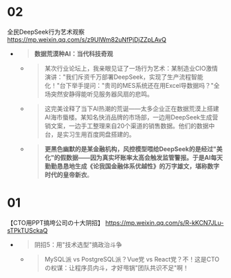 
# 02

全民DeepSeek行为艺术观察 https://mp.weixin.qq.com/s/z9UlWm82uNfPjDjZZpLAvQ
- > **数据荒漠种AI：当代科技奇观**
  * > 某次行业论坛上，我亲眼见证了一场行为艺术：某制造业CIO激情演讲："我们斥资千万部署DeepSeek，实现了生产流程智能化！"台下举手提问："贵司的MES系统还在用Excel导数据吗？"全场突然安静得能听见服务器风扇的悲鸣。
  * > 这完美诠释了当下AI热潮的荒诞——太多企业正在数据荒漠上搭建AI海市蜃楼。某知名快消品牌的市场部，一边用DeepSeek生成营销文案，一边手工整理来自20个渠道的销售数据。他们的数据中台，是实习生用百度网盘搭建的。
  * > **更黑色幽默的是某金融机构，风控模型喂给DeepSeek的是经过"美化"的假数据——因为真实坏账率太高会触发监管警报。于是AI每天勤勤恳恳地生成《论我国金融体系优越性》的万字雄文，堪称数字时代的皇帝新衣**。

# 01

【CTO用PPT搞垮公司の十大阴招】 https://mp.weixin.qq.com/s/R-kKCN7JLu-sTPkTUSckaQ
- > 阴招5：用"技术选型"搞政治斗争
  * > MySQL派 vs PostgreSQL派？Vue党 vs React党？不！这是CTOの权谋：让程序员内斗，才好甩锅"团队共识不足"啊！
